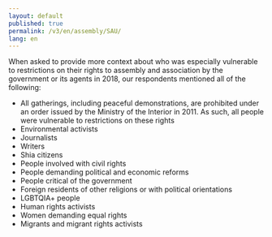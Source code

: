 ```yaml
---
layout: default
published: true
permalink: /v3/en/assembly/SAU/
lang: en
---
```


When asked to provide more context about who was especially vulnerable to restrictions on their rights to assembly and association by the government or its agents in 2018, our respondents mentioned all of the following:
-	All gatherings, including peaceful demonstrations, are prohibited under an order issued by the Ministry of the Interior in 2011. As such, all people were vulnerable to restrictions on these rights
-	Environmental activists
-	Journalists
-	Writers
-	Shia citizens
-	People involved with civil rights
-	People demanding political and economic reforms
-	People critical of the government
-	Foreign residents of other religions or with political orientations
-	LGBTQIA+ people
-	Human rights activists
-	Women demanding equal rights
-	Migrants and migrant rights activists

